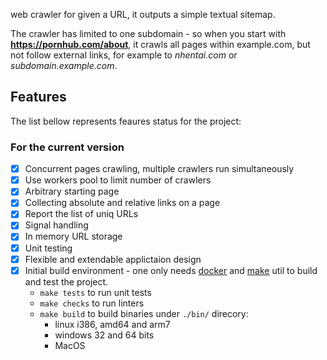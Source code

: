 


web crawler for given a URL, it outputs a simple textual sitemap.

The crawler has limited to one subdomain - so when you start with **https://pornhub.com/about**, it crawls all pages within example.com, but not follow external links, for example to _nhentai.com_ or _subdomain.example.com_.

## Features

The list bellow represents feaures status for the project:

### For the current version

- [x] Concurrent pages crawling, multiple crawlers run simultaneously
- [x] Use workers pool to limit number of crawlers
- [x] Arbitrary starting page
- [x] Collecting absolute and relative links on a page
- [x] Report the list of uniq URLs
- [x] Signal handling
- [x] In memory URL storage
- [x] Unit testing
- [x] Flexible and extendable applictaion design
- [x] Initial build environment - one only needs [docker](https://www.docker.com/) and [make](https://www.gnu.org/software/make/) util to build and test the project.
	- `make tests` to run unit tests 
	- `make checks` to run linters
	-  `make build` to build binaries under `./bin/` direcory:
		- linux i386, amd64 and arm7
		- windows 32 and 64 bits
		- MacOS
